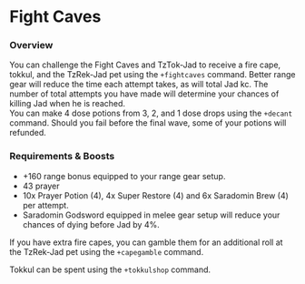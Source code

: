 # Fight Caves

### Overview

You can challenge the Fight Caves and TzTok-Jad to receive a fire cape, tokkul, and the TzRek-Jad pet using the `+fightcaves` command. Better range gear will reduce the time each attempt takes, as will total Jad kc. The number of total attempts you have made will determine your chances of killing Jad when he is reached.  
You can make 4 dose potions from 3, 2, and 1 dose drops using the `+decant` command. Should you fail before the final wave, some of your potions will refunded.

### Requirements & Boosts

* +160 range bonus equipped to your range gear setup.
* 43 prayer 
* 10x Prayer Potion \(4\), 4x Super Restore \(4\) and 6x Saradomin Brew \(4\) per attempt.
* Saradomin Godsword equipped in melee gear setup will reduce your chances of dying before Jad by 4%.

If you have extra fire capes, you can gamble them for an additional roll at the TzRek-Jad pet using the `+capegamble` command.

Tokkul can be spent using the `+tokkulshop` command.

